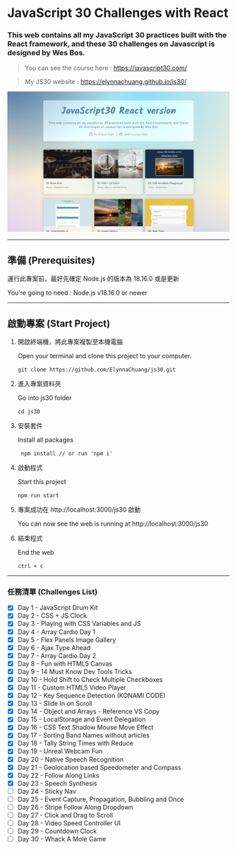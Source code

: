 # JavaScript 30 Challenges with React

### This web contains all my JavaScript 30 practices built with the React framework, and these 30 challenges on Javascript is designed by Wes Bos.

> You can see the course here : https://javascript30.com/

> My JS30 website : https://elynnachuang.github.io/js30/

![homepage](./public/images/screenshot.png)

---

## 準備 (Prerequisites)

運行此專案前，最好先確定 Node.js 的版本為 18.16.0 或是更新

You're going to need : Node.js v18.16.0 or newer

---

## 啟動專案 (Start Project)

1. 開啟終端機，將此專案複製至本機電腦

   Open your terminal and clone this project to your computer.

   ```
   git clone https://github.com/ElynnaChuang/js30.git
   ```

2. 進入專案資料夾

   Go into js30 folder

   ```
   cd js30
   ```

3. 安裝套件

   Install all packages

   ```
    npm install // or run 'npm i'
   ```

4. 啟動程式

   Start this project

   ```
   npm run start
   ```

5. 專案成功在 http://localhost:3000/js30 啟動

   You can now see the web is running at http://localhost:3000/js30

6. 結束程式

   End the web

   ```
   ctrl + c
   ```

---

### 任務清單 (Challenges List)

- [x] Day 1 - JavaScript Drum Kit
- [x] Day 2 - CSS + JS Clock
- [x] Day 3 - Playing with CSS Variables and JS
- [x] Day 4 - Array Cardio Day 1
- [x] Day 5 - Flex Panels Image Gallery
- [x] Day 6 - Ajax Type Ahead
- [x] Day 7 - Array Cardio Day 2
- [x] Day 8 - Fun with HTML5 Canvas
- [x] Day 9 - 14 Must Know Dev Tools Tricks
- [x] Day 10 - Hold Shift to Check Multiple Checkboxes
- [x] Day 11 - Custom HTML5 Video Player
- [x] Day 12 - Key Sequence Detection (KONAMI CODE)
- [x] Day 13 - Slide In on Scroll
- [x] Day 14 - Object and Arrays - Reference VS Copy
- [x] Day 15 - LocalStorage and Event Delegation
- [x] Day 16 - CSS Text Shadow Mouse Move Effect
- [x] Day 17 - Sorting Band Names without articles
- [x] Day 18 - Tally String Times with Reduce
- [x] Day 19 - Unreal Webcam Fun
- [x] Day 20 - Native Speech Recognition
- [x] Day 21 - Geolocation based Speedometer and Compass
- [x] Day 22 - Follow Along Links
- [x] Day 23 - Speech Synthesis
- [ ] Day 24 - Sticky Nav
- [ ] Day 25 - Event Capture, Propagation, Bubbling and Once
- [ ] Day 26 - Stripe Follow Along Dropdown
- [ ] Day 27 - Click and Drag to Scroll
- [ ] Day 28 - Video Speed Controller UI
- [ ] Day 29 - Countdown Clock
- [ ] Day 30 - Whack A Mole Game
